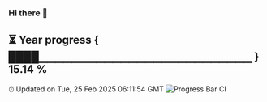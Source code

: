 ### Hi there 👋
⏳ Year progress { ████▁▁▁▁▁▁▁▁▁▁▁▁▁▁▁▁▁▁▁▁▁▁▁▁▁▁ } 15.14 %
---
⏰ Updated on Tue, 25 Feb 2025 06:11:54 GMT
![Progress Bar CI](https://github.com/Moyi321/Moyi321/workflows/Progress%20Bar%20CI/badge.svg)
